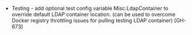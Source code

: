 * Testing - add optional test config variable Misc.LdapContainer to override default LDAP container location. 
  (can be used to overcome Docker registry throttling issues for pulling testing LDAP container) [GH-673]